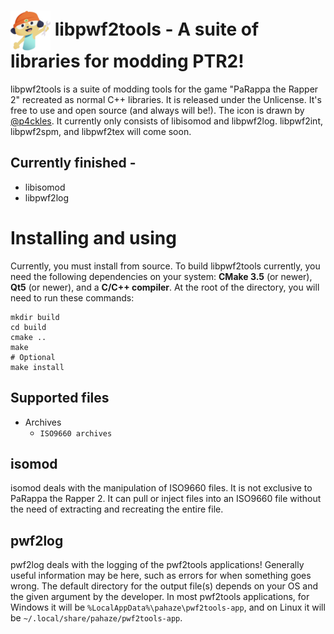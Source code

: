 # <img src="img/pwf2tools-x64.png" align="center"> libpwf2tools - A suite of libraries for modding PTR2! </img>

libpwf2tools is a suite of modding tools for the game "PaRappa the Rapper 2" recreated as normal C++ libraries. It is released under the Unlicense. It's free to use and open source (and always will be!). The icon is drawn by [@p4ckles](https://twitter.com/p4ckles). It currently only consists of libisomod and libpwf2log. libpwf2int, libpwf2spm, and libpwf2tex will come soon.

## Currently finished -
  * libisomod
  * libpwf2log

# Installing and using
Currently, you must install from source. To build libpwf2tools currently, you need the following dependencies on your system: **CMake 3.5** (or newer), **Qt5** (or newer), and a **C/C++ compiler**. At the root of the directory, you will need to run these commands:

    mkdir build
    cd build
    cmake ..
    make
	# Optional
	make install

## Supported files
  * Archives
    - `ISO9660 archives`

## isomod

isomod deals with the manipulation of ISO9660 files. It is not exclusive to PaRappa the Rapper 2. It can pull or inject files into an ISO9660 file without the need of extracting and recreating the entire file.

## pwf2log

pwf2log deals with the logging of the pwf2tools applications! Generally useful information may be here, such as errors for when something goes wrong. The default directory for the output file(s) depends on your OS and the given argument by the developer. In most pwf2tools applications, for Windows it will be `%LocalAppData%\pahaze\pwf2tools-app`, and on Linux it will be `~/.local/share/pahaze/pwf2tools-app`.
